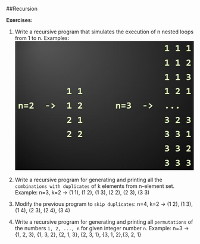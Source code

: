 ##Recursion

**Exercises:**

01. Write a recursive program that simulates the execution of n nested loops from 1 to n. Examples:
 ![](https://raw.githubusercontent.com/BorislavIvanov/Telerik_Academy/master/Resources/Exercise%20images/Recursion%20-%20Exercise%201.JPG)

02. Write a recursive program for generating and printing all the ``combinations with duplicates`` of k elements from n-element set. Example:
 n=3, k=2 -> (1 1), (1 2), (1 3), (2 2), (2 3), (3 3)

03. Modify the previous program to ``skip duplicates``:
 n=4, k=2 -> (1 2), (1 3), (1 4), (2 3), (2 4), (3 4)

04. Write a recursive program for generating and printing all ``permutations`` of the numbers ``1, 2, ..., n`` for given integer number ``n``. Example:
 n=3 -> {1, 2, 3}, {1, 3, 2}, {2, 1, 3}, {2, 3, 1}, {3, 1, 2},{3, 2, 1}

